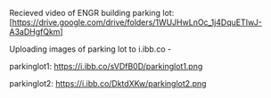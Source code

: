 Recieved video of ENGR building parking lot: [https://drive.google.com/drive/folders/1WUJHwLnOc_1j4DquETIwJ-A3aDHgfQkm]

Uploading images of parking lot to i.ibb.co - 

parkinglot1: 
https://i.ibb.co/sVDfB0D/parkinglot1.png


parkinglot2:
https://i.ibb.co/DktdXKw/parkinglot2.png
